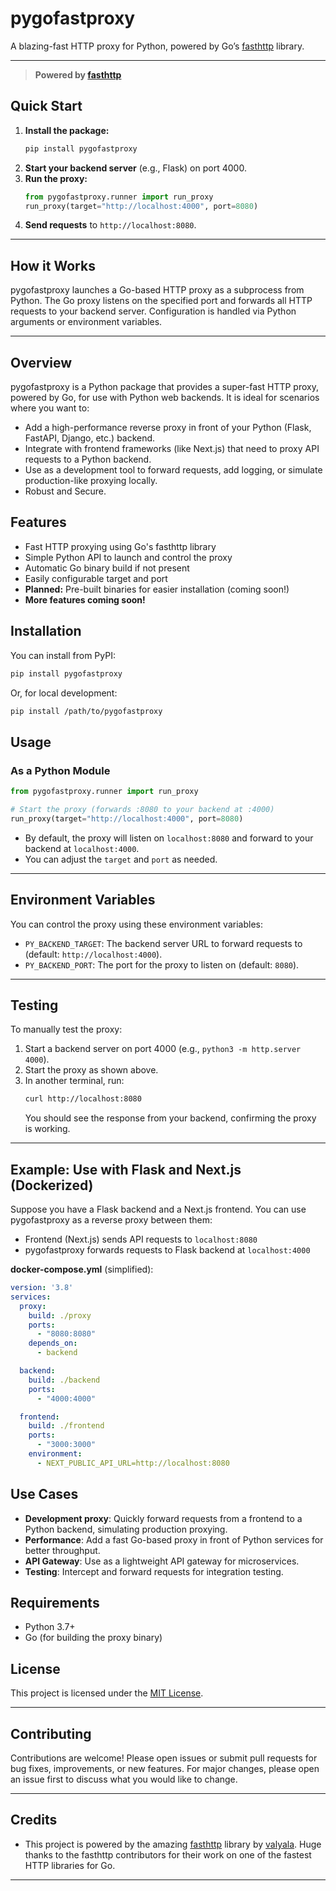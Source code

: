 # pygofastproxy

A blazing-fast HTTP proxy for Python, powered by Go’s [fasthttp](https://github.com/valyala/fasthttp) library.

---

> **Powered by [fasthttp](https://github.com/valyala/fasthttp)**

## Quick Start

1. **Install the package:**
   ```bash
   pip install pygofastproxy
   ```
2. **Start your backend server** (e.g., Flask) on port 4000.
3. **Run the proxy:**
   ```python
   from pygofastproxy.runner import run_proxy
   run_proxy(target="http://localhost:4000", port=8080)
   ```
4. **Send requests** to `http://localhost:8080`.

---

## How it Works

pygofastproxy launches a Go-based HTTP proxy as a subprocess from Python. The Go proxy listens on the specified port and forwards all HTTP requests to your backend server. Configuration is handled via Python arguments or environment variables.

---

## Overview

pygofastproxy is a Python package that provides a super-fast HTTP proxy, powered by Go, for use with Python web backends. It is ideal for scenarios where you want to:
- Add a high-performance reverse proxy in front of your Python (Flask, FastAPI, Django, etc.) backend.
- Integrate with frontend frameworks (like Next.js) that need to proxy API requests to a Python backend.
- Use as a development tool to forward requests, add logging, or simulate production-like proxying locally.
- Robust and Secure. 

## Features
- Fast HTTP proxying using Go's fasthttp library
- Simple Python API to launch and control the proxy
- Automatic Go binary build if not present
- Easily configurable target and port
- **Planned:** Pre-built binaries for easier installation (coming soon!)
- **More features coming soon!**

## Installation

You can install from PyPI:

```bash
pip install pygofastproxy
```

Or, for local development:

```bash
pip install /path/to/pygofastproxy
```

## Usage

### As a Python Module

```python
from pygofastproxy.runner import run_proxy

# Start the proxy (forwards :8080 to your backend at :4000)
run_proxy(target="http://localhost:4000", port=8080)
```

- By default, the proxy will listen on `localhost:8080` and forward to your backend at `localhost:4000`.
- You can adjust the `target` and `port` as needed.

---

## Environment Variables

You can control the proxy using these environment variables:
- `PY_BACKEND_TARGET`: The backend server URL to forward requests to (default: `http://localhost:4000`).
- `PY_BACKEND_PORT`: The port for the proxy to listen on (default: `8080`).

---

## Testing

To manually test the proxy:
1. Start a backend server on port 4000 (e.g., `python3 -m http.server 4000`).
2. Start the proxy as shown above.
3. In another terminal, run:
   ```bash
   curl http://localhost:8080
   ```
   You should see the response from your backend, confirming the proxy is working.

---

## Example: Use with Flask and Next.js (Dockerized)

Suppose you have a Flask backend and a Next.js frontend. You can use pygofastproxy as a reverse proxy between them:

- Frontend (Next.js) sends API requests to `localhost:8080`
- pygofastproxy forwards requests to Flask backend at `localhost:4000`

**docker-compose.yml** (simplified):

```yaml
version: '3.8'
services:
  proxy:
    build: ./proxy
    ports:
      - "8080:8080"
    depends_on:
      - backend

  backend:
    build: ./backend
    ports:
      - "4000:4000"

  frontend:
    build: ./frontend
    ports:
      - "3000:3000"
    environment:
      - NEXT_PUBLIC_API_URL=http://localhost:8080
```

## Use Cases

- **Development proxy**: Quickly forward requests from a frontend to a Python backend, simulating production proxying.
- **Performance**: Add a fast Go-based proxy in front of Python services for better throughput.
- **API Gateway**: Use as a lightweight API gateway for microservices.
- **Testing**: Intercept and forward requests for integration testing.

## Requirements
- Python 3.7+
- Go (for building the proxy binary)

## License

This project is licensed under the [MIT License](LICENSE).

---

## Contributing

Contributions are welcome! Please open issues or submit pull requests for bug fixes, improvements, or new features. For major changes, please open an issue first to discuss what you would like to change.

---

## Credits

- This project is powered by the amazing [fasthttp](https://github.com/valyala/fasthttp) library by [valyala](https://github.com/valyala). Huge thanks to the fasthttp contributors for their work on one of the fastest HTTP libraries for Go.

---